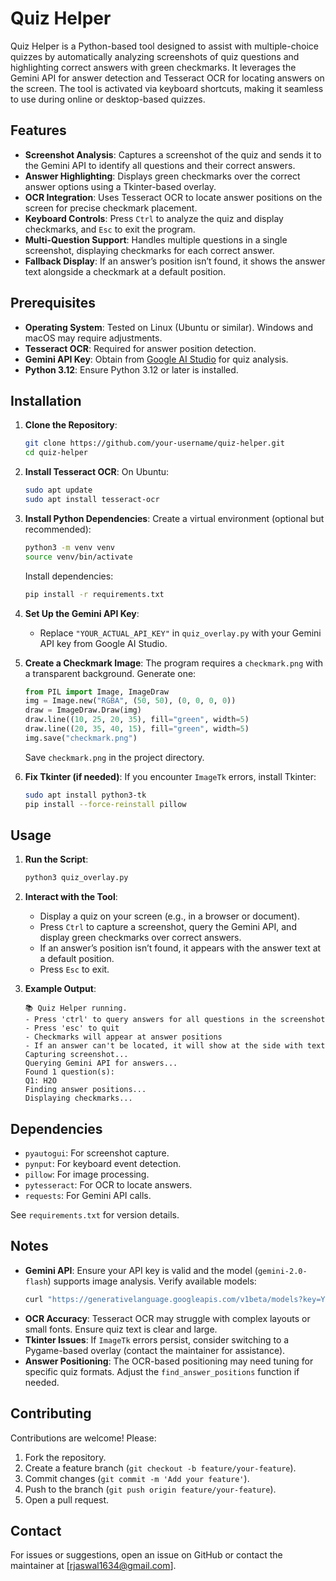# Quiz Helper

Quiz Helper is a Python-based tool designed to assist with multiple-choice quizzes by automatically analyzing screenshots of quiz questions and highlighting correct answers with green checkmarks. It leverages the Gemini API for answer detection and Tesseract OCR for locating answers on the screen. The tool is activated via keyboard shortcuts, making it seamless to use during online or desktop-based quizzes.

## Features
- **Screenshot Analysis**: Captures a screenshot of the quiz and sends it to the Gemini API to identify all questions and their correct answers.
- **Answer Highlighting**: Displays green checkmarks over the correct answer options using a Tkinter-based overlay.
- **OCR Integration**: Uses Tesseract OCR to locate answer positions on the screen for precise checkmark placement.
- **Keyboard Controls**: Press `Ctrl` to analyze the quiz and display checkmarks, and `Esc` to exit the program.
- **Multi-Question Support**: Handles multiple questions in a single screenshot, displaying checkmarks for each correct answer.
- **Fallback Display**: If an answer’s position isn’t found, it shows the answer text alongside a checkmark at a default position.

## Prerequisites
- **Operating System**: Tested on Linux (Ubuntu or similar). Windows and macOS may require adjustments.
- **Tesseract OCR**: Required for answer position detection.
- **Gemini API Key**: Obtain from [Google AI Studio](https://aistudio.google.com/) for quiz analysis.
- **Python 3.12**: Ensure Python 3.12 or later is installed.

## Installation

1. **Clone the Repository**:
   ```bash
   git clone https://github.com/your-username/quiz-helper.git
   cd quiz-helper
   ```

2. **Install Tesseract OCR**:
   On Ubuntu:
   ```bash
   sudo apt update
   sudo apt install tesseract-ocr
   ```

3. **Install Python Dependencies**:
   Create a virtual environment (optional but recommended):
   ```bash
   python3 -m venv venv
   source venv/bin/activate
   ```
   Install dependencies:
   ```bash
   pip install -r requirements.txt
   ```

4. **Set Up the Gemini API Key**:
   - Replace `"YOUR_ACTUAL_API_KEY"` in `quiz_overlay.py` with your Gemini API key from Google AI Studio.

5. **Create a Checkmark Image**:
   The program requires a `checkmark.png` with a transparent background. Generate one:
   ```python
   from PIL import Image, ImageDraw
   img = Image.new("RGBA", (50, 50), (0, 0, 0, 0))
   draw = ImageDraw.Draw(img)
   draw.line((10, 25, 20, 35), fill="green", width=5)
   draw.line((20, 35, 40, 15), fill="green", width=5)
   img.save("checkmark.png")
   ```
   Save `checkmark.png` in the project directory.

6. **Fix Tkinter (if needed)**:
   If you encounter `ImageTk` errors, install Tkinter:
   ```bash
   sudo apt install python3-tk
   pip install --force-reinstall pillow
   ```

## Usage
1. **Run the Script**:
   ```bash
   python3 quiz_overlay.py
   ```

2. **Interact with the Tool**:
   - Display a quiz on your screen (e.g., in a browser or document).
   - Press `Ctrl` to capture a screenshot, query the Gemini API, and display green checkmarks over correct answers.
   - If an answer’s position isn’t found, it appears with the answer text at a default position.
   - Press `Esc` to exit.

3. **Example Output**:
   ```
   📚 Quiz Helper running.
   - Press 'ctrl' to query answers for all questions in the screenshot
   - Press 'esc' to quit
   - Checkmarks will appear at answer positions
   - If an answer can't be located, it will show at the side with text
   Capturing screenshot...
   Querying Gemini API for answers...
   Found 1 question(s):
   Q1: H2O
   Finding answer positions...
   Displaying checkmarks...
   ```

## Dependencies
- `pyautogui`: For screenshot capture.
- `pynput`: For keyboard event detection.
- `pillow`: For image processing.
- `pytesseract`: For OCR to locate answers.
- `requests`: For Gemini API calls.

See `requirements.txt` for version details.

## Notes
- **Gemini API**: Ensure your API key is valid and the model (`gemini-2.0-flash`) supports image analysis. Verify available models:
  ```bash
  curl "https://generativelanguage.googleapis.com/v1beta/models?key=YOUR_API_KEY"
  ```
- **OCR Accuracy**: Tesseract OCR may struggle with complex layouts or small fonts. Ensure quiz text is clear and large.
- **Tkinter Issues**: If `ImageTk` errors persist, consider switching to a Pygame-based overlay (contact the maintainer for assistance).
- **Answer Positioning**: The OCR-based positioning may need tuning for specific quiz formats. Adjust the `find_answer_positions` function if needed.

## Contributing
Contributions are welcome! Please:
1. Fork the repository.
2. Create a feature branch (`git checkout -b feature/your-feature`).
3. Commit changes (`git commit -m 'Add your feature'`).
4. Push to the branch (`git push origin feature/your-feature`).
5. Open a pull request.


## Contact
For issues or suggestions, open an issue on GitHub or contact the maintainer at [rjaswal1634@gmail.com].
